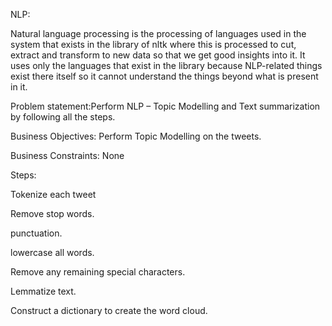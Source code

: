
NLP:

Natural language processing is the processing of languages used in the system that exists in the library of nltk where this is processed to cut, extract and transform to new data so that we get good insights into it. It uses only the languages that exist in the library because NLP-related things exist there itself so it cannot understand the things beyond what is present in it.

Problem statement:Perform NLP – Topic Modelling and Text summarization by following all the steps.

Business Objectives: Perform Topic Modelling on the tweets.

Business Constraints: None

Steps:

Tokenize each tweet

Remove stop words.

punctuation.

lowercase all words.

Remove any remaining special characters.

Lemmatize text.

Construct a dictionary to create the word cloud.
